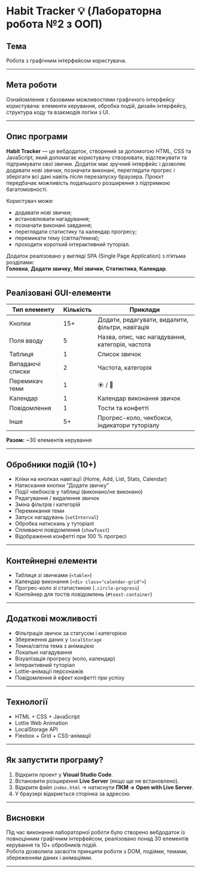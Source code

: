 # Habit Tracker 💡 (Лабораторна робота №2 з ООП)
## Тема
 Робота з графічним інтерфейсом користувача.

---

## Мета роботи
Ознайомлення з базовими можливостями графічного інтерфейсу користувача: елементи керування, обробка подій, дизайн інтерфейсу, структура коду та взаємодія логіки з UI.

---

## Опис програми
**Habit Tracker** — це вебдодаток, створений за допомогою HTML, CSS та JavaScript, який допомагає користувачу створювати, відстежувати та підтримувати свої звички.
Додаток має зручний інтерфейс і дозволяє додавати нові звички, позначати виконані, переглядати прогрес і зберігати всі дані навіть після перезапуску браузера.
Проєкт передбачає можливість подальшого розширення з підтримкою багатомовності.
 
Користувач може:
- додавати нові звички;
- встановлювати нагадування;
- позначати виконані завдання;
- переглядати статистику та календар прогресу;
- перемикати тему (світла/темна);
- проходити короткий інтерактивний туторіал.

Додаток реалізовано у вигляді SPA (Single Page Application) з п’ятьма розділами:  
**Головна**, **Додати звичку**, **Мої звички**, **Статистика**, **Календар**.

---

## Реалізовані GUI-елементи
| Тип елементу | Кількість | Приклади |
|--------------|------------|-----------|
| Кнопки | 15+ | Додати, редагувати, видалити, фільтри, навігація |
| Поля вводу | 5 | Назва, опис, час нагадування, категорія, частота |
| Таблиця | 1 | Список звичок |
| Випадаючі списки | 2 | Частота, категорія |
| Перемикач теми | 1 | ☀️ / 🌙 |
| Календар | 1 | Календар виконання звичок |
| Повідомлення | 1 | Тости та конфетті |
| Інше | 5+ | Прогрес-коло, чекбокси, індикатори туторіалу |

**Разом:** ~30 елементів керування

---

## Обробники подій (10+)
- Кліки на кнопках навігації (Home, Add, List, Stats, Calendar)
- Натискання кнопки “Додати звичку”
- Події чекбоксів у таблиці (виконано/не виконано)
- Редагування / видалення звичок
- Зміна фільтрів і категорій
- Перемикання теми
- Запуск нагадувань (`setInterval`)
- Обробка натискань у туторіалі
- Спливаючі повідомлення (`showToast`)
- Відображення конфетті при 100 % прогресі

---

## Контейнерні елементи
- Таблиця зі звичками (`<table>`)  
- Календар виконання (`<div class="calendar-grid">`)  
- Прогрес-коло зі статистикою (`.circle-progress`)  
- Контейнер для тостів повідомлень (`#toast-container`)

---

## Додаткові можливості
- Фільтрація звичок за статусом і категорією  
- Збереження даних у `localStorage`  
- Темна/світла тема з анімацією  
- Локальні нагадування  
- Візуалізація прогресу (коло, календар)  
- Інтерактивний туторіал  
- Lottie-анімації персонажів  
- Повідомлення й ефект конфетті при успіху  

---

## Технології
- HTML + CSS + JavaScript  
- Lottie Web Animation  
- LocalStorage API  
- Flexbox + Grid + CSS-анімації  

---

##  Як запустити програму?
1. Відкрити проект у **Visual Studio Code**.  
2. Встановити розширення **Live Server** (якщо ще не встановлено).  
3. Відкрити файл `index.html` → натиснути **ПКМ → Open with Live Server**.  
4. У браузері відкриється сторінка за адресою.

---

## Висновки
Під час виконання лабораторної роботи було створено вебдодаток із повноцінним графічним інтерфейсом, реалізовано понад 30 елементів керування та 10+ обробників подій.  
Робота дозволила засвоїти принципи роботи з DOM, подіями, темами, збереженням даних і анімаціями.

---
